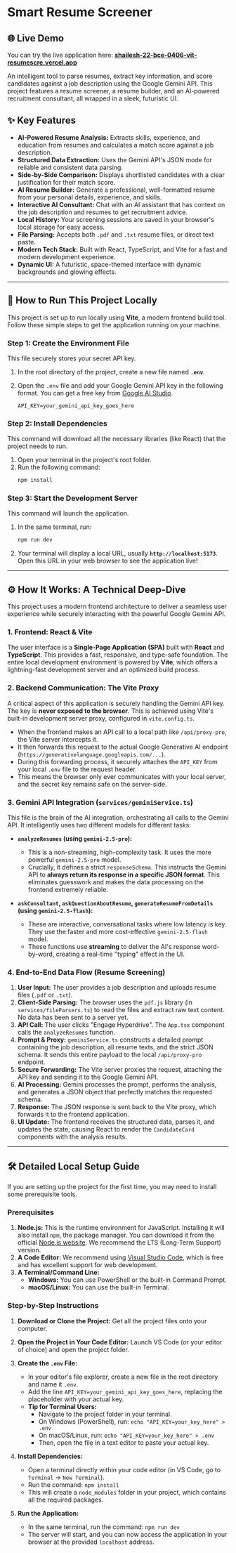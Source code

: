 # Smart Resume Screener

## 🌐 Live Demo

You can try the live application here: **[shailesh-22-bce-0406-vit-resumescre.vercel.app](https://shailesh-22-bce-0406-vit-resumescre.vercel.app/)**

An intelligent tool to parse resumes, extract key information, and score candidates against a job description using the Google Gemini API. This project features a resume screener, a resume builder, and an AI-powered recruitment consultant, all wrapped in a sleek, futuristic UI.

## ✨ Key Features

*   **AI-Powered Resume Analysis:** Extracts skills, experience, and education from resumes and calculates a match score against a job description.
*   **Structured Data Extraction:** Uses the Gemini API's JSON mode for reliable and consistent data parsing.
*   **Side-by-Side Comparison:** Displays shortlisted candidates with a clear justification for their match score.
*   **AI Resume Builder:** Generate a professional, well-formatted resume from your personal details, experience, and skills.
*   **Interactive AI Consultant:** Chat with an AI assistant that has context on the job description and resumes to get recruitment advice.
*   **Local History:** Your screening sessions are saved in your browser's local storage for easy access.
*   **File Parsing:** Accepts both `.pdf` and `.txt` resume files, or direct text paste.
*   **Modern Tech Stack:** Built with React, TypeScript, and Vite for a fast and modern development experience.
*   **Dynamic UI:** A futuristic, space-themed interface with dynamic backgrounds and glowing effects.

---

## 🚀 How to Run This Project Locally

This project is set up to run locally using **Vite**, a modern frontend build tool. Follow these simple steps to get the application running on your machine.

### Step 1: Create the Environment File

This file securely stores your secret API key.

1.  In the root directory of the project, create a new file named **`.env`**.
2.  Open the `.env` file and add your Google Gemini API key in the following format. You can get a free key from [Google AI Studio](https://aistudio.google.com/app/apikey).

    ```
    API_KEY=your_gemini_api_key_goes_here
    ```

### Step 2: Install Dependencies

This command will download all the necessary libraries (like React) that the project needs to run.

1.  Open your terminal in the project's root folder.
2.  Run the following command:
    ```bash
    npm install
    ```

### Step 3: Start the Development Server

This command will launch the application.

1.  In the same terminal, run:
    ```bash
    npm run dev
    ```
2.  Your terminal will display a local URL, usually **`http://localhost:5173`**. Open this URL in your web browser to see the application live!

---

## ⚙️ How It Works: A Technical Deep-Dive

This project uses a modern frontend architecture to deliver a seamless user experience while securely interacting with the powerful Google Gemini API.

### 1. Frontend: React & Vite
The user interface is a **Single-Page Application (SPA)** built with **React** and **TypeScript**. This provides a fast, responsive, and type-safe foundation. The entire local development environment is powered by **Vite**, which offers a lightning-fast development server and an optimized build process.

### 2. Backend Communication: The Vite Proxy
A critical aspect of this application is securely handling the Gemini API key. The key is **never exposed to the browser**. This is achieved using Vite's built-in development server proxy, configured in `vite.config.ts`.

- When the frontend makes an API call to a local path like `/api/proxy-pro`, the Vite server intercepts it.
- It then forwards this request to the actual Google Generative AI endpoint (`https://generativelanguage.googleapis.com/...`).
- During this forwarding process, it securely attaches the `API_KEY` from your local `.env` file to the request header.
- This means the browser only ever communicates with your local server, and the secret key remains safe on the server-side.

### 3. Gemini API Integration (`services/geminiService.ts`)
This file is the brain of the AI integration, orchestrating all calls to the Gemini API. It intelligently uses two different models for different tasks:

-   **`analyzeResumes` (using `gemini-2.5-pro`):**
    -   This is a non-streaming, high-complexity task. It uses the more powerful `gemini-2.5-pro` model.
    -   Crucially, it defines a strict `responseSchema`. This instructs the Gemini API to **always return its response in a specific JSON format**. This eliminates guesswork and makes the data processing on the frontend extremely reliable.

-   **`askConsultant`, `askQuestionAboutResume`, `generateResumeFromDetails` (using `gemini-2.5-flash`):**
    -   These are interactive, conversational tasks where low latency is key. They use the faster and more cost-effective `gemini-2.5-flash` model.
    -   These functions use **streaming** to deliver the AI's response word-by-word, creating a real-time "typing" effect in the UI.

### 4. End-to-End Data Flow (Resume Screening)

1.  **User Input:** The user provides a job description and uploads resume files (`.pdf` or `.txt`).
2.  **Client-Side Parsing:** The browser uses the `pdf.js` library (in `services/fileParsers.ts`) to read the files and extract raw text content. No data has been sent to a server yet.
3.  **API Call:** The user clicks "Engage Hyperdrive". The `App.tsx` component calls the `analyzeResumes` function.
4.  **Prompt & Proxy:** `geminiService.ts` constructs a detailed prompt containing the job description, all resume texts, and the strict JSON schema. It sends this entire payload to the local `/api/proxy-pro` endpoint.
5.  **Secure Forwarding:** The Vite server proxies the request, attaching the API key and sending it to the Google Gemini API.
6.  **AI Processing:** Gemini processes the prompt, performs the analysis, and generates a JSON object that perfectly matches the requested schema.
7.  **Response:** The JSON response is sent back to the Vite proxy, which forwards it to the frontend application.
8.  **UI Update:** The frontend receives the structured data, parses it, and updates the state, causing React to render the `CandidateCard` components with the analysis results.

---

## 🛠️ Detailed Local Setup Guide

If you are setting up the project for the first time, you may need to install some prerequisite tools.

### Prerequisites

1.  **Node.js:** This is the runtime environment for JavaScript. Installing it will also install `npm`, the package manager. You can download it from the official [Node.js website](https://nodejs.org/). We recommend the LTS (Long-Term Support) version.
2.  **A Code Editor:** We recommend using [Visual Studio Code](https://code.visualstudio.com/), which is free and has excellent support for web development.
3.  **A Terminal/Command Line:**
    *   **Windows:** You can use PowerShell or the built-in Command Prompt.
    *   **macOS/Linux:** You can use the built-in Terminal.

### Step-by-Step Instructions

1.  **Download or Clone the Project:** Get all the project files onto your computer.

2.  **Open the Project in Your Code Editor:** Launch VS Code (or your editor of choice) and open the project folder.

3.  **Create the `.env` File:**
    *   In your editor's file explorer, create a new file in the root directory and name it `.env`.
    *   Add the line `API_KEY=your_gemini_api_key_goes_here`, replacing the placeholder with your actual key.
    *   **Tip for Terminal Users:**
        *   Navigate to the project folder in your terminal.
        *   On Windows (PowerShell), run: `echo "API_KEY=your_key_here" > .env`
        *   On macOS/Linux, run: `echo "API_KEY=your_key_here" > .env`
        *   Then, open the file in a text editor to paste your actual key.

4.  **Install Dependencies:**
    *   Open a terminal directly within your code editor (in VS Code, go to `Terminal` -> `New Terminal`).
    *   Run the command: `npm install`
    *   This will create a `node_modules` folder in your project, which contains all the required packages.

5.  **Run the Application:**
    *   In the same terminal, run the command: `npm run dev`
    *   The server will start, and you can now access the application in your browser at the provided `localhost` address.
